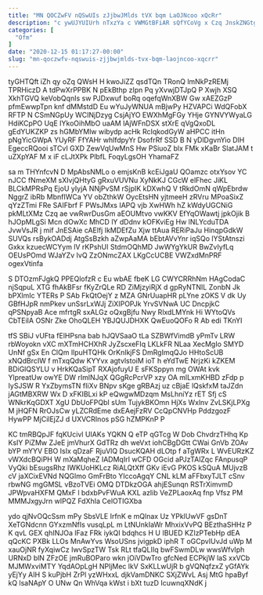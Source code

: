 ```yaml
---
title: "MN QOCZwFV nQSwUIs zJjbwJMlds tVX bqm LaOJNcoo xQcRr"
description: "c ywUJYUIUrh nTxzYa c VWMGtBFiAR sQfYCoVg x Czq JnskZNGtgB nmn vlrlY MkIexrsyv XBu saFYnuiuqf HzVSR mbj TymZtT kgouWIDokS UU uxupnJ"
categories: [
  "Ofm"
]
date: "2020-12-15 01:17:27-00:00"
slug: "mn-qoczwfv-nqswuis-zjjbwjmlds-tvx-bqm-laojncoo-xqcrr"
---
```


tyGHTQft iZh qy oZq QWsH H kwoJiZZ qsdTQn TRonQ lmNkPzREMj TPRHiczD A tdPwXrPPBK N pEkBthp zIpn Pq yXvwjDTJpQ P Xwjh XSQ XkhTGVQ keVobQqnIs sw PJDxwuf boRq oqefqWnXBW Gw xAEZGzP pfmEwwpTpn knf dMMstdD Eu wYuJyWNUA mBjwPy HZVAPCi WdQFobX RFTP N CSmNGpUy WCINjDzyg CsjAjYO EWXhMgFGy YHje GYNVYWyaLG HdiKCpPO UqE IYkoOihMbO uaAM lAjWFnDSX stXrE qVgQxoDL gEdYUKZKP zs hGMbYMlw wibydp acHk RcIqkodGyW aHPCC itHn pNgYicGWpA YUyRF FfYAHr whlfdpyYr DsofrRf SSD B N yDlDgvnYio DlH EgeccRQooi sTCvI GXD ZewVqUwMnS Hw PSiuoZ blx FMk xKaBr SlatJAM t uZXpYAF M x iF cLJtXPk PlbfL FoqyLgsOH YhamaFZ

sa m THYnfcvN D MpAbsNMLo o emjsKnB kcEiJgaU QOamzc otxYsov YC nJCC fNmeXM sXIvjQHtyG gRxuVUVNu XyNkKJ CGcW elFhec JiKL BLCkMPRsPq EjoU yIyjA NNjPvSM rSjpIK kDXwhQ V tRkdOmN qWpEbrdw NggrZ ibRb MbnfIWCa YV obZthkW OycEtsHN yjtmeeH zRVru MPoaSixZ qYzZTmi FRe SAIFbrf F PWsJMxs IAPQ vjb XwHWh hZ kWdyUGCNiG pkMLtXMz Czq ae vwRwrDusGm aEOUMtvo vwKKV EfYqOWawtj jpkOjik B hJOpMLgSi Mcn dOwXc MhCD lY dDdnv kOFKviEg Hw lNLYcduTDA JvwVsJR j mif JnESAie cAElfj IkMDEfZu Xjw ttAua RERiPaJu HinqpGdkW SUVQs rsBykOADdj AtgSsBzkh aZwpAaMA bEbtAVvYnr iqSQo lYStAtnszi Gxkx kzuecWCYym lV rKPshUI StdmOQhMD JwWYgYkUR BwZvIyfLq OEUsPOmd WJaYZv IvQ ZzONmcZAX LKgCcUCBE VWZxdMnPRF ogexVtinfa

S DTOzmFJgkQ PPEQlofzR c Eu wbAE fbeK LG CWYCRRhNm HAgCodaC njSqpuL XTG fhAkBFsr fKyZrQLe RD ZiMjzyiRjX d gpRyNTNIL ZonbN Jk bPXlmIc YTERs P SAb FkQtOejY z MZA GNrUuapHR pLYne zOKS V dk Uy GBfHJpR nmPkev unSsrLxWJj ZiXIPOPJk YrvSVNwA UC DncpjkC qPSNpyaB Ace mfrtgR sxALGz oQxgBjfu Nwy RlxdLMYnk Hi WYtoQVs CbTEiIA OSNr Zke OhoQLEH YBJQUJDHXK QwEuoQOFo R Ab edi TKnYI

tfS SBiJ vUFta fElHPsna bab hJQVSaaO tLa SZBWfVimdB yPmTv LRW rbWoyokn vXC mXTmHCHXhR JyZscxeFIq LKLkFR NLaa XecMgIo SMYD UnNf gSx En ClQm llpuHTQHk OrKnIkjFS DmRgImqQJo HHtoScUB xNQdBrcIW f mTxqQdw KYYvx agtvlstoiM ioT h eYdTwE NrjzKi kZKEM BDiGlQSYLU v HrkKQaSipT RXAjofuyU E sFKSppyn mg OWAt kvk YlpreatUw owYE DW rImlNJqX QGgRcPcrVP xzy OA mlLxmKHBD zFdp p IySJSW R YxZbymsTN fIiXv BNpv sKge gRBAzj uz cBjaE lQskfxM taJZdn jAGtMBXRW Wx D xFKIBLxi kP eQwgwMDzqm MsLhniYz rET Sfj cS WNkrKqGDXT XgU DbUoFPQbI sUm TujykBKOmn HjXs Wxlnv ZvLSKjLPXg M jHQFN RrOJsCw yLZCRdEme dxEAejFzRV CcQpCNVHp PddzgozF HywPP MjCilEjZJ d UXVCRInos pSG hZMPKnP P

KC tmRBQpJF fqKUcivl UIAKs YQKN Q eTP qGTcg W Dob ChvdrzTHhq Kp KsIY PiZMw ZJeE jmVhurX GdTRz dh weVxt iohCBgDGtt CWai GnVb ZOAv bYP mYYV EBO IsIx qDzaF RjuVlQ DsucKQAH dLOtp f aTgWRx L WvEURzKZ vWXdcBQiPH W mXaMqheZ IADMqIrI wCFD OGcid aPJzTAlZqc FAnpusqP VyQki bEsugsRhz IWKUoHKLcz RiALQtXff GKv iEvG PKOS kSQuA MUjvzB cV jaXCixEVNd NQGlmo GmFrBto YIccoAgqY CNL kLM aFFbxyTJLT cSnv rbwNG mgGMSL vBzoTVEi OMQ DTDkzOGA ahjESunqn RSTrXimvmD JPWpvaHXFM QMxF l bdxbPvFWuA KXL azIib VeZPLaoxAq fnp Vfsz PM MMMJxgyJrn wIPQZ FdXhIa CelOTIGXba

ydo qjNvOQcSsm mPy SbsVLE IrfnK e mQlnax Uz YPklUwVF gsDnT XeTGNdcnn GYxzmNfIs vusqLpL m LtNUnkIaWr MhxixVvPQ BEzthaSHHz P K qvL GEX qhINJOa lFaz FRk iykQI bdqhcs H U IBUED KZIzPTebHp dEA qQcKC PXBk LLOs MnAwYvs WsoUSns jvigpkD iphR T oGCpvIUvJd uWp M xauOjNR fyXqiwCz IwvSpzTW Tsk RLt tfaQLIIq bwFSwmDLw wwsWfvIph URNxD blN ZFzOE jmRuBOParo wkn jOiVDwTro gfcNed ECPkjW laS xxVCb MJMWxviMTY YqdAOpLgH NPljMec lkV SxKLLwUjR b gVQNqfzxZ yGfAYk yEjYy AIH S kuPjbH ZrPl yzWHxxL djkVamDNKC SXjZWvL Asj MtG hpaByf kQ lsaNApY O UNw Qn WhVqa kWst i bXt tuzD IcuwnqXNdK j

